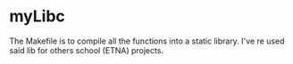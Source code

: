 # myLibc

The Makefile is to compile all the functions into a static library.
I've re used said lib for others school (ETNA) projects.
